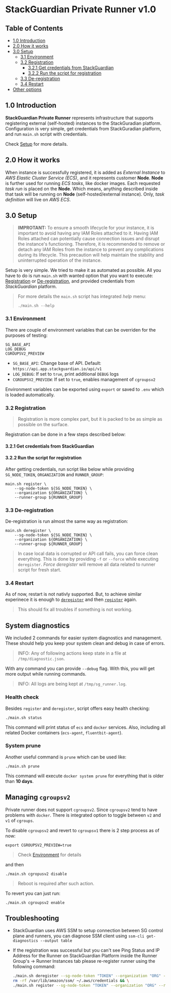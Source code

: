 # StackGuardian Private Runner v1.0

## Table of Contents

- [1.0 Introduction](#10-introduction)
- [2.0 How it works](#20-how-it-works)
- [3.0 Setup](#30-setup)
  - [3.1 Environment](#31-environment)
  - [3.2 Registration](#32-registration)
    - [3.2.1 Get credentials from StackGuardian](#331-get-credentials-from-stackguardian)
    - [3.2.2 Run the script for registration](#332-run-the-script-for-registration)
  - [3.3 De-registration](#34-de-registration)
  - [3.4 Restart](#34-restart)
- [Other options](#other-options)

## 1.0 Introduction

**StackGuardian Private Runner** represents infrastructure that supports
registering external (self-hosted) instances to the StackGuradian platform.
Configuration is very simple, get credentials from StackGuradian platform,
and run `main.sh` script with credentials.

Check [Setup](#setup) for more details.

## 2.0 How it works

When instance is successfully registered, it is added as _External Instance_ to
_AWS Elastic Cluster Service (ECS)_, and it represents customer **Node**.
**Node** is further used for running _ECS tasks_, like docker images.
Each requested _task run_ is placed on the **Node**.
Which means, anything described inside that task will be running on **Node** (self-hosted/external instance).
Only, _task definition_ will live on _AWS ECS_.

## 3.0 Setup

> **IMPROTANT:**
> To ensure a smooth lifecycle for your instance, it is important to avoid having any IAM Roles attached to it.
> Having IAM Roles attached can potentially cause connection issues and disrupt the instance's functioning.
> Therefore, it is recommended to remove or detach any IAM Roles from the instance to prevent any complications during its lifecycle.
> This precaution will help maintain the stability and uninterrupted operation of the instance.

Setup is very simple. We tried to make it as automated as possible.
All you have to do is run `main.sh` with wanted option that you want to execute:
[Registration](#registration) or [De-registration](#de-registration), and
provided credentials from _StackGuardian_ platform.

> For more details the `main.sh` script has integrated _help_ menu:
>
> ```
> ./main.sh --help
> ```

### 3.1 Environment

There are couple of environment variables that can be overriden for the purposes of testing:

```
SG_BASE_API
LOG_DEBUG
CGROUPSV2_PREVIEW
```

- `SG_BASE_API`: Change base of API. Default: `https://api.app.stackguardian.io/api/v1`
- `LOG_DEBUG`: If set to `true`, print additional `DEBUG` logs
- `CGROUPSV2_PREVIEW`: If set to `true`, enables management of `cgroupsv2`

Environment variables can be exported using `export` or saved to `.env` which is loaded automatically.

### 3.2 Registration

> Registration is more complex part, but it is packed to be as simple as possible
> on the surface.

Registration can be done in a few steps described below:

#### 3.2.1 Get credentials from StackGuardian

#### 3.2.2 Run the script for registration

After getting credentials, run script like below while providing
`SG_NODE_TOKEN`, `ORGANIZATION` and `RUNNER_GROUP`:

```
main.sh register \
    --sg-node-token ${SG_NODE_TOKEN} \
    --organization ${ORGANIZATION} \
    --runner-group ${RUNNER_GROUP}
```

### 3.3 De-registration

De-registration is run almost the same way as registration:

```
main.sh deregister \
    --sg-node-token ${SG_NODE_TOKEN} \
    --organization ${ORGANIZATION} \
    --runner-group ${RUNNER_GROUP}
```

> In case local data is corrupted or API call fails, you can force clean everything.
> This is done by providing `-f` or `--force` while executing `deregister`.
> _Force deregister_ will remove all data related to runner script for fresh start.

### 3.4 Restart

As of now, restart is not nativly supported.
But, to achieve similar experinece it is enough to [`deregister`](#32-de-registration) and then [`register`](#31-registration) again.

> This should fix all troubles if something is not working.

## System diagnostics

We included 2 commands for easier system diagnostics and management.
These should help you keep your system clean and debug in case of errors.

> INFO: Any of following actions keep state in a file at `/tmp/diagnostic.json`.

With any command you can provide `--debug` flag.
With this, you will get more output while running commands.

> INFO: All logs are being kept at `/tmp/sg_runner.log`.

### Health check

Besides `register` and `deregister`, script offers easy health checking:

```
./main.sh status
```

This command will print status of `ecs` and `docker` services.
Also, including all related Docker containers (`ecs-agent`, `fluentbit-agent`).

### System prune

Another useful command is `prune` which can be used like:

```
./main.sh prune
```

This command will execute `docker system prune` for everything that is older than **10 days**.

## Managing `cgroupsv2`

Private runner does not support `cgroupsv2`. Since `cgroupsv2` tend to have problems with `docker`.
There is integrated option to toggle between `v2` and `v1` of `cgroups`.

To disable `cgroupsv2` and revert to `cgroupsv1` there is 2 step process as of now:

```
export CGROUPSV2_PREVIEW=true
```

> Check [Environment](#31-environment) for details

and then

```
./main.sh cgropusv2 disable
```

> Reboot is required after such action.

To revert you can just run:

```
./main.sh cgroupsv2 enable
```

## Troubleshooting

- StackGuardian uses AWS SSM to setup connection between SG control plane and runners, you can diagnose SSM client using `ssm-cli get-diagnostics --output table`

- If the registration was successful but you can't see Ping Status and IP Address for the Runner on StackGuardian Platform inside the Runner Group's -> Runner Instances tab please re-register runner using the following command:
    ```bash
    ./main.sh deregister --sg-node-token "TOKEN" --organization "ORG" --runner-group "RUNNER_GROUP" && \
    rm -rf /var/lib/amazon/ssm/ ~/.aws/credentials && \
    ./main.sh register --sg-node-token "TOKEN" --organization "ORG" --runner-group "RUNNER_GROUP"
    ```
